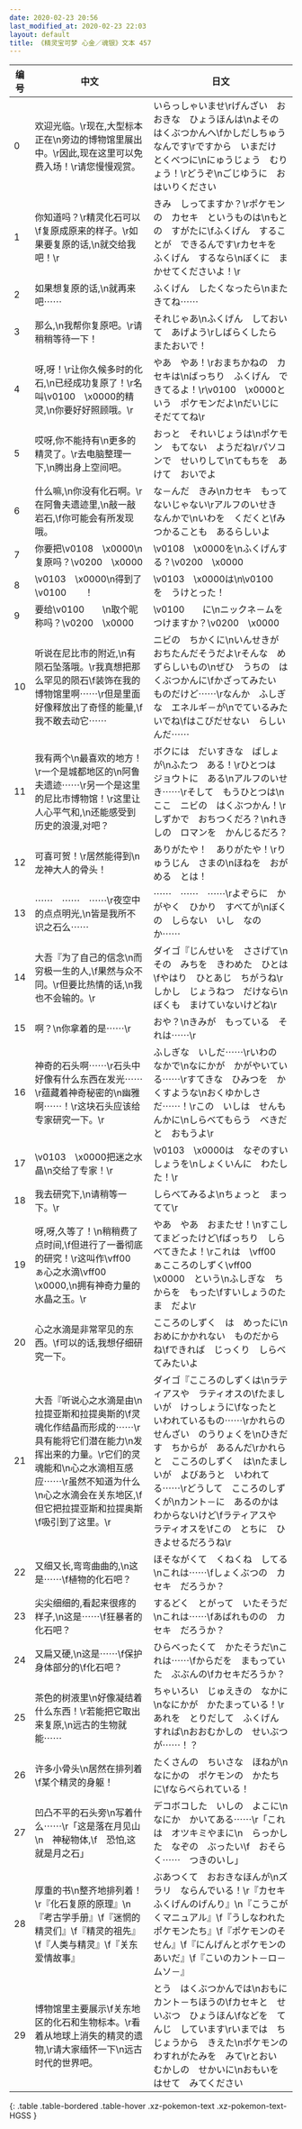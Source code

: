 ```yaml
---
date: 2020-02-23 20:56
last_modified_at: 2020-02-23 22:03
layout: default
title: 《精灵宝可梦 心金／魂银》文本 457
---
```

| 编号 | 中文 | 日文 |
| ---- | ---- | ---- |
| 0 | 欢迎光临。\r现在,大型标本正在\n旁边的博物馆里展出中。\r因此,现在这里可以免费入场！\r请您慢慢观赏。 | いらっしゃいませ\rげんざい　おおきな　ひょうほんは\nよその　はくぶつかんへ\fかしだしちゅう　なんです\rですから　いまだけ　とくべつに\nにゅうじょう　むりょう！\rどうぞ\nごじゆうに　おはいりください |
| 1 | 你知道吗？\r精灵化石可以\f复原成原来的样子。\r如果要复原的话,\n就交给我吧！\r | きみ　しってますか？\rポケモンの　カセキ　というものは\nもとの　すがたに\fふくげん　することが　できるんです\rカセキを　ふくげん　するなら\nぼくに　まかせてくださいよ！\r |
| 2 | 如果想复原的话,\n就再来吧⋯⋯ | ふくげん　したくなったら\nまた　きてね⋯⋯ |
| 3 | 那么,\n我帮你复原吧。\r请稍稍等待一下！ | それじゃあ\nふくげん　しておいて　あげよう\rしばらくしたら　またおいで！ |
| 4 | 呀,呀！\r让你久候多时的化石,\n已经成功复原了！\r名叫\v0100　\x0000的精灵,\n你要好好照顾哦。\r | やあ　やあ！\rおまちかねの　カセキは\nばっちり　ふくげん　できてるよ！\r\v0100　\x0000という　ポケモンだよ\nだいじに　そだててね\r |
| 5 | 哎呀,你不能持有\n更多的精灵了。\r去电脑整理一下,\n腾出身上空间吧。 | おっと　それいじょうは\nポケモン　もてない　ようだね\rパソコンで　せいりして\nてもちを　あけて　おいでよ |
| 6 | 什么嘛,\n你没有化石啊。\r在阿鲁夫遗迹里,\n敲一敲岩石,\f你可能会有所发现哦。 | な－んだ　きみ\nカセキ　もってないじゃない\rアルフのいせき　なんかで\nいわを　くだくと\fみつかることも　あるらしいよ |
| 7 | 你要把\v0108　\x0000\n复原吗？\v0200　\x0000 | \v0108　\x0000を\nふくげんする？\v0200　\x0000 |
| 8 | \v0103　\x0000\n得到了\v0100　　！ | \v0103　\x0000は\n\v0100　　を　うけとった！ |
| 9 | 要给\v0100　　\n取个昵称吗？\v0200　\x0000 | \v0100　　に\nニックネ－ムを　つけますか？\v0200　\x0000 |
| 10 | 听说在尼比市的附近,\n有陨石坠落哦。\r我真想把那么罕见的陨石\f装饰在我的博物馆里啊⋯⋯\r但是里面好像释放出了奇怪的能量,\f我不敢去动它⋯⋯ | ニビの　ちかくに\nいんせきが　おちたんだそうだよ\rそんな　めずらしいもの\nぜひ　うちの　はくぶつかんに\fかざってみたい　ものだけど⋯⋯\rなんか　ふしぎな　エネルギ－が\nでているみたいでね\fはこびだせない　らしいんだ⋯⋯ |
| 11 | 我有两个\n最喜欢的地方！\r一个是城都地区的\n阿鲁夫遗迹⋯⋯\r另一个是这里的尼比市博物馆！\r这里让人心平气和,\n还能感受到历史的浪漫,对吧？ | ボクには　だいすきな　ばしょが\nふたつ　ある！\rひとつは　ジョウトに　ある\nアルフのいせき⋯⋯\rそして　もうひとつは\nここ　ニビの　はくぶつかん！\rしずかで　おちつくだろ？\nれきしの　ロマンを　かんじるだろ？ |
| 12 | 可喜可贺！\r居然能得到\n龙神大人的骨头！ | ありがたや！　ありがたや！\rりゅうじん　さまの\nほねを　おがめる　とは！ |
| 13 | ⋯⋯　⋯⋯　⋯⋯\r夜空中的点点明光,\n皆是我所不识之石么⋯⋯ | ⋯⋯　⋯⋯　⋯⋯\rよぞらに　かがやく　ひかり　すべてが\nぼくの　しらない　いし　なのか⋯⋯ |
| 14 | 大吾『为了自己的信念\n而穷极一生的人,\f果然与众不同。\r但要比热情的话,\n我也不会输的。\r | ダイゴ『じんせいを　ささげて\nその　みちを　きわめた　ひとは\fやはり　ひとあじ　ちがうね\rしかし　じょうねつ　だけなら\nぼくも　まけていないけどね\r |
| 15 | 啊？\n你拿着的是⋯⋯\r | おや？\nきみが　もっている　それは⋯⋯\r |
| 16 | 神奇的石头啊⋯⋯\r石头中好像有什么东西在发光⋯⋯\r蕴藏着神奇秘密的\n幽雅啊⋯⋯！\r这块石头应该给专家研究一下。\r | ふしぎな　いしだ⋯⋯\rいわの　なかで\nなにかが　かがやいている⋯⋯\rすてきな　ひみつを　かくすような\nおくゆかしさだ⋯⋯！\rこの　いしは　せんもんかに\nしらべてもらう　べきだと　おもうよ\r |
| 17 | \v0103　\x0000把迷之水晶\n交给了专家！\r | \v0103　\x0000は　なぞのすいしょうを\nしょくいんに　わたした！\r |
| 18 | 我去研究下,\n请稍等一下。\r | しらべてみるよ\nちょっと　まってて\r |
| 19 | 呀,呀,久等了！\n稍稍费了点时间,\f但进行了一番彻底的研究！\r这叫作\vff00　ぁ心之水滴\vff00　\x0000,\n拥有神奇力量的水晶之玉。\r | やあ　やあ　おまたせ！\nすこし　てまどったけど\fばっちり　しらべてきたよ！\rこれは　\vff00　ぁこころのしずく\vff00　\x0000　という\nふしぎな　ちからを　もった\fすいしょうのたま　だよ\r |
| 20 | 心之水滴是非常罕见的东西。\f可以的话,我想仔细研究一下。 | こころのしずく　は　めったに\nおめにかかれない　ものだからね\fできれば　じっくり　しらべてみたいよ |
| 21 | 大吾『听说心之水滴是由\n拉提亚斯和拉提奥斯的\f灵魂化作结晶而形成的⋯⋯\r具有能将它们潜在能力\n发挥出来的力量。\r它们的灵魂能和\n心之水滴相互感应⋯⋯\r虽然不知道为什么\n心之水滴会在关东地区,\f但它把拉提亚斯和拉提奥斯\f吸引到了这里。\r | ダイゴ『こころのしずくは\nラティアスや　ラティオスの\fたましいが　けっしょうに\fなったと　いわれているもの⋯⋯\rかれらの　せんざい　のうりょくを\nひきだす　ちからが　あるんだ\rかれらと　こころのしずく　は\nたましいが　よびあうと　いわれてる⋯⋯\rどうして　こころのしずくが\nカント－に　あるのかは　わからないけど\fラティアスや　ラティオスを\fこの　とちに　ひきよせるだろうね\r |
| 22 | 又细又长,弯弯曲曲的,\n这是⋯⋯\f植物的化石吧？ | ほそながくて　くねくね　してる\nこれは⋯⋯\fしょくぶつの　カセキ　だろうか？ |
| 23 | 尖尖细细的,看起来很疼的样子,\n这是⋯⋯\f狂暴者的化石吧？ | するどく　とがって　いたそうだ\nこれは⋯⋯\fあばれものの　カセキ　だろうか？ |
| 24 | 又扁又硬,\n这是⋯⋯\f保护身体部分的\f化石吧？ | ひらべったくて　かたそうだ\nこれは⋯⋯\fからだを　まもっていた　ぶぶんの\fカセキだろうか？ |
| 25 | 茶色的树液里\n好像凝结着什么东西！\r若能把它取出来复原,\n远古的生物就能⋯⋯ | ちゃいろい　じゅえきの　なかに\nなにかが　かたまっている！\rあれを　とりだして　ふくげん　すれば\nおおむかしの　せいぶつが⋯⋯！？ |
| 26 | 许多小骨头\n居然在排列着\f某个精灵的身躯！ | たくさんの　ちいさな　ほねが\nなにかの　ポケモンの　かたちに\fならべられている！ |
| 27 | 凹凸不平的石头旁\n写着什么⋯⋯\r「这是落在月见山\n　神秘物体,\f　恐怕,这就是月之石」 | デコボコした　いしの　よこに\nなにか　かいてある⋯⋯\r「これは　オツキミやまに\n　らっかした　なぞの　ぶったい\f　おそらく⋯⋯　つきのいし」 |
| 28 | 厚重的书\n整齐地排列着！\r『化石复原的原理』\n『考古学手册』\f『迷惘的精灵们』\f『精灵的祖先』\f『人类与精灵』\f『关东爱情故事』 | ぶあつくて　おおきなほんが\nズラリ　ならんでいる！\r『カセキふくげんのげんり』\n『こうこがくマニュアル』\f『うしなわれたポケモンたち』\f『ポケモンのそせん』\f『にんげんとポケモンのあいだ』\f『こいのカント－ロ－ムソ－』 |
| 29 | 博物馆里主要展示\f关东地区的化石和生物标本。\r看着从地球上消失的精灵的遗物,\r请大家缅怀一下\n远古时代的世界吧。 | とう　はくぶつかんでは\nおもに　カント－ちほうの\fカセキと　せいぶつ　ひょうほん\fなどを　てんじ　しています\rいまでは　ちじょうから　きえた\nポケモンの　わすれがたみを　みて\rとおい　むかしの　せかいに\nおもいを　はせて　みてください |
{: .table .table-bordered .table-hover .xz-pokemon-text .xz-pokemon-text-HGSS }